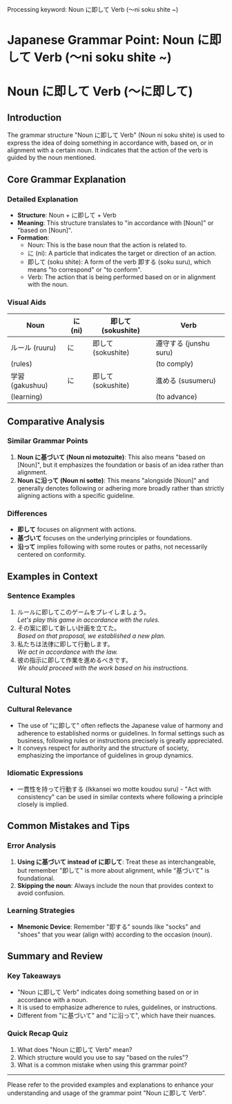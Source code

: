 Processing keyword: Noun に即して Verb (〜ni soku shite ~)
# Japanese Grammar Point: Noun に即して Verb (〜ni soku shite ~)
# Noun に即して Verb (〜に即して)
## Introduction
The grammar structure "Noun に即して Verb" (Noun ni soku shite) is used to express the idea of doing something in accordance with, based on, or in alignment with a certain noun. It indicates that the action of the verb is guided by the noun mentioned.
## Core Grammar Explanation
### Detailed Explanation
- **Structure**: Noun + に即して + Verb
- **Meaning**: This structure translates to "in accordance with [Noun]" or "based on [Noun]".
- **Formation**: 
  - Noun: This is the base noun that the action is related to.
  - に (ni): A particle that indicates the target or direction of an action.
  - 即して (soku shite): A form of the verb 即する (soku suru), which means "to correspond" or "to conform".
  - Verb: The action that is being performed based on or in alignment with the noun.
### Visual Aids
| Noun      | に (ni) | 即して (sokushite) | Verb         |
|-----------|---------|--------------------|--------------|
| ルール (ruuru) | に      | 即して (sokushite) | 遵守する (junshu suru) | 
| (rules)   |         |                    | (to comply) |
| 学習 (gakushuu) | に      | 即して (sokushite) | 進める (susumeru)      |  
| (learning) |         |                    | (to advance) |
## Comparative Analysis
### Similar Grammar Points
1. **Noun に基づいて (Noun ni motozuite)**: This also means "based on [Noun]", but it emphasizes the foundation or basis of an idea rather than alignment.
2. **Noun に沿って (Noun ni sotte)**: This means "alongside [Noun]" and generally denotes following or adhering more broadly rather than strictly aligning actions with a specific guideline.
### Differences
- **即して** focuses on alignment with actions.
- **基づいて** focuses on the underlying principles or foundations.
- **沿って** implies following with some routes or paths, not necessarily centered on conformity.
## Examples in Context
### Sentence Examples
1. ルールに即してこのゲームをプレイしましょう。  
   *Let's play this game in accordance with the rules.*
2. その案に即して新しい計画を立てた。  
   *Based on that proposal, we established a new plan.*
3. 私たちは法律に即して行動します。  
   *We act in accordance with the law.*
4. 彼の指示に即して作業を進めるべきです。  
   *We should proceed with the work based on his instructions.*
## Cultural Notes
### Cultural Relevance
- The use of "に即して" often reflects the Japanese value of harmony and adherence to established norms or guidelines. In formal settings such as business, following rules or instructions precisely is greatly appreciated.
- It conveys respect for authority and the structure of society, emphasizing the importance of guidelines in group dynamics.
### Idiomatic Expressions
- 一貫性を持って行動する (Ikkansei wo motte koudou suru) - "Act with consistency" can be used in similar contexts where following a principle closely is implied.
## Common Mistakes and Tips
### Error Analysis
1. **Using に基づいて instead of に即して**: Treat these as interchangeable, but remember "即して" is more about alignment, while "基づいて" is foundational.
2. **Skipping the noun**: Always include the noun that provides context to avoid confusion.
### Learning Strategies
- **Mnemonic Device**: Remember "即する" sounds like "socks" and "shoes" that you wear (align with) according to the occasion (noun).
## Summary and Review
### Key Takeaways
- "Noun に即して Verb" indicates doing something based on or in accordance with a noun.
- It is used to emphasize adherence to rules, guidelines, or instructions.
- Different from "に基づいて" and "に沿って", which have their nuances.
### Quick Recap Quiz
1. What does "Noun に即して Verb" mean?
2. Which structure would you use to say "based on the rules"?
3. What is a common mistake when using this grammar point?
---
Please refer to the provided examples and explanations to enhance your understanding and usage of the grammar point "Noun に即して Verb".
